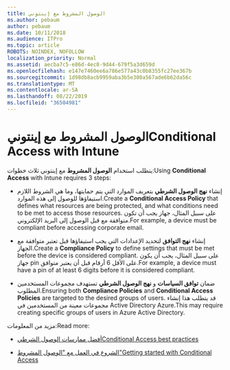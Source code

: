 ```yaml
---
title: الوصول المشروط مع إينتوني
ms.author: pebaum
author: pebaum
ms.date: 10/11/2018
ms.audience: ITPro
ms.topic: article
ROBOTS: NOINDEX, NOFOLLOW
localization_priority: Normal
ms.assetid: aecba7c5-e86d-4ec8-9d44-679f5a3d659d
ms.openlocfilehash: e147e7460ee6a786e577a43c0b8355fc27ee367b
ms.sourcegitcommit: 1d98db8acb9959aba3b5e308a567ade6b62da56c
ms.translationtype: MT
ms.contentlocale: ar-SA
ms.lasthandoff: 08/22/2019
ms.locfileid: "36504981"
---
```

# <a name="conditional-access-with-intune"></a><span data-ttu-id="9d905-102">الوصول المشروط مع إينتوني</span><span class="sxs-lookup"><span data-stu-id="9d905-102">Conditional Access with Intune</span></span>

<span data-ttu-id="9d905-103">يتطلب استخدام **الوصول المشروط** مع إينتوني ثلاث خطوات:</span><span class="sxs-lookup"><span data-stu-id="9d905-103">Using **Conditional Access** with Intune requires 3 steps:</span></span> 
  
- <span data-ttu-id="9d905-104">إنشاء **نهج الوصول الشرطي** بتعريف الموارد التي يتم حمايتها، وما هي الشروط اللازم استيفاؤها للوصول إلى هذه الموارد.</span><span class="sxs-lookup"><span data-stu-id="9d905-104">Create a **Conditional Access Policy** that defines what resources are being protected, and what conditions need to be met to access those resources.</span></span> <span data-ttu-id="9d905-105">على سبيل المثال، جهاز يجب أن تكون متوافقة مع قبل الوصول إلى البريد الإلكتروني.</span><span class="sxs-lookup"><span data-stu-id="9d905-105">For example, a device must be compliant before accessing corporate email.</span></span> 
    
- <span data-ttu-id="9d905-106">إنشاء **نهج التوافق** لتحديد الإعدادات التي يجب استيفاؤها قبل تعتبر متوافقة مع الجهاز.</span><span class="sxs-lookup"><span data-stu-id="9d905-106">Create a **Compliance Policy** to define settings that must be met before the device is considered compliant.</span></span> <span data-ttu-id="9d905-107">على سبيل المثال، يجب أن يكون جهاز pin على الأقل 6 أرقام قبل أن يعتبر متوافق.</span><span class="sxs-lookup"><span data-stu-id="9d905-107">For example, a device must have a pin of at least 6 digits before it is considered compliant.</span></span> 
    
- <span data-ttu-id="9d905-108">ضمان **توافق السياسات** و **نهج الوصول الشرطي** تستهدف مجموعات المستخدمين المطلوب.</span><span class="sxs-lookup"><span data-stu-id="9d905-108">Ensuring both **Compliance Policies** and **Conditional Access Policies** are targeted to the desired groups of users.</span></span> <span data-ttu-id="9d905-109">قد يتطلب هذا إنشاء مجموعات معينة من المستخدمين في Active Directory Azure.</span><span class="sxs-lookup"><span data-stu-id="9d905-109">This may require creating specific groups of users in Azure Active Directory.</span></span> 
    
<span data-ttu-id="9d905-110">مزيد من المعلومات:</span><span class="sxs-lookup"><span data-stu-id="9d905-110">Read more:</span></span>
  
- [<span data-ttu-id="9d905-111">أفضل ممارسات الوصول الشرطي</span><span class="sxs-lookup"><span data-stu-id="9d905-111">Conditional Access best practices</span></span>](https://docs.microsoft.com/azure/active-directory/conditional-access/best-practices)
    
- [<span data-ttu-id="9d905-112">الشروع في العمل مع "الوصول المشروط"</span><span class="sxs-lookup"><span data-stu-id="9d905-112">Getting started with Conditional Access </span></span>](https://docs.microsoft.com/azure/active-directory/active-directory-conditional-access-azure-portal-get-started)
    

